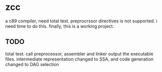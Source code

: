 zcc
===
a c89 compiler, need total test.
preprocrssor directives is not supported.
i need time to do this.
finally, this is a working project.


TODO
----
total test.
call preprocessor, assembler and linker output the executable files.
intermediate representation changed to SSA, and code generation changed to DAG selection
